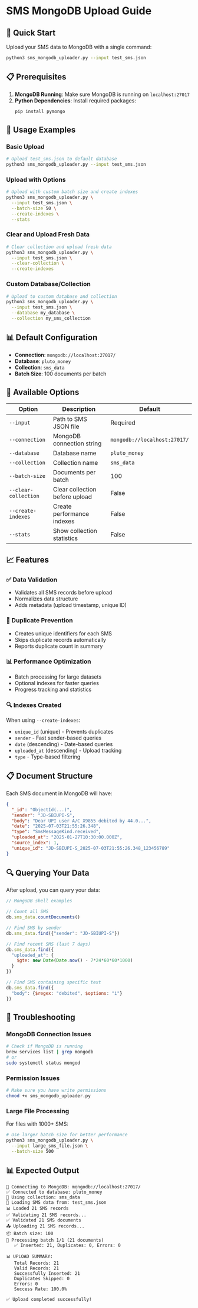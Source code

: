 # SMS MongoDB Upload Guide

## 🚀 Quick Start

Upload your SMS data to MongoDB with a single command:

```bash
python3 sms_mongodb_uploader.py --input test_sms.json
```

## 📋 Prerequisites

1. **MongoDB Running**: Make sure MongoDB is running on `localhost:27017`
2. **Python Dependencies**: Install required packages:
   ```bash
   pip install pymongo
   ```

## 🎯 Usage Examples

### Basic Upload
```bash
# Upload test_sms.json to default database
python3 sms_mongodb_uploader.py --input test_sms.json
```

### Upload with Options
```bash
# Upload with custom batch size and create indexes
python3 sms_mongodb_uploader.py \
  --input test_sms.json \
  --batch-size 50 \
  --create-indexes \
  --stats
```

### Clear and Upload Fresh Data
```bash
# Clear collection and upload fresh data
python3 sms_mongodb_uploader.py \
  --input test_sms.json \
  --clear-collection \
  --create-indexes
```

### Custom Database/Collection
```bash
# Upload to custom database and collection
python3 sms_mongodb_uploader.py \
  --input test_sms.json \
  --database my_database \
  --collection my_sms_collection
```

## 📊 Default Configuration

- **Connection**: `mongodb://localhost:27017/`
- **Database**: `pluto_money`
- **Collection**: `sms_data`
- **Batch Size**: 100 documents per batch

## 🔧 Available Options

| Option | Description | Default |
|--------|-------------|---------|
| `--input` | Path to SMS JSON file | Required |
| `--connection` | MongoDB connection string | `mongodb://localhost:27017/` |
| `--database` | Database name | `pluto_money` |
| `--collection` | Collection name | `sms_data` |
| `--batch-size` | Documents per batch | 100 |
| `--clear-collection` | Clear collection before upload | False |
| `--create-indexes` | Create performance indexes | False |
| `--stats` | Show collection statistics | False |

## 📈 Features

### ✅ Data Validation
- Validates all SMS records before upload
- Normalizes data structure
- Adds metadata (upload timestamp, unique ID)

### 🚫 Duplicate Prevention
- Creates unique identifiers for each SMS
- Skips duplicate records automatically
- Reports duplicate count in summary

### 📊 Performance Optimization
- Batch processing for large datasets
- Optional indexes for faster queries
- Progress tracking and statistics

### 🔍 Indexes Created
When using `--create-indexes`:
- `unique_id` (unique) - Prevents duplicates
- `sender` - Fast sender-based queries
- `date` (descending) - Date-based queries
- `uploaded_at` (descending) - Upload tracking
- `type` - Type-based filtering

## 📋 Document Structure

Each SMS document in MongoDB will have:

```json
{
  "_id": "ObjectId(...)",
  "sender": "JD-SBIUPI-S",
  "body": "Dear UPI user A/C X9855 debited by 44.0...",
  "date": "2025-07-03T21:55:26.348",
  "type": "SmsMessageKind.received",
  "uploaded_at": "2025-01-27T10:30:00.000Z",
  "source_index": 1,
  "unique_id": "JD-SBIUPI-S_2025-07-03T21:55:26.348_123456789"
}
```

## 🔍 Querying Your Data

After upload, you can query your data:

```javascript
// MongoDB shell examples

// Count all SMS
db.sms_data.countDocuments()

// Find SMS by sender
db.sms_data.find({"sender": "JD-SBIUPI-S"})

// Find recent SMS (last 7 days)
db.sms_data.find({
  "uploaded_at": {
    $gte: new Date(Date.now() - 7*24*60*60*1000)
  }
})

// Find SMS containing specific text
db.sms_data.find({
  "body": {$regex: "debited", $options: "i"}
})
```

## 🚨 Troubleshooting

### MongoDB Connection Issues
```bash
# Check if MongoDB is running
brew services list | grep mongodb
# or
sudo systemctl status mongod
```

### Permission Issues
```bash
# Make sure you have write permissions
chmod +x sms_mongodb_uploader.py
```

### Large File Processing
For files with 1000+ SMS:
```bash
# Use larger batch size for better performance
python3 sms_mongodb_uploader.py \
  --input large_sms_file.json \
  --batch-size 500
```

## 📊 Expected Output

```
🔌 Connecting to MongoDB: mongodb://localhost:27017/
✅ Connected to database: pluto_money
📁 Using collection: sms_data
📁 Loading SMS data from: test_sms.json
📊 Loaded 21 SMS records
✅ Validating 21 SMS records...
✅ Validated 21 SMS documents
📤 Uploading 21 SMS records...
📦 Batch size: 100
🔄 Processing batch 1/1 (21 documents)
   ✅ Inserted: 21, Duplicates: 0, Errors: 0

📊 UPLOAD SUMMARY:
   Total Records: 21
   Valid Records: 21
   Successfully Inserted: 21
   Duplicates Skipped: 0
   Errors: 0
   Success Rate: 100.0%

✅ Upload completed successfully!
```
